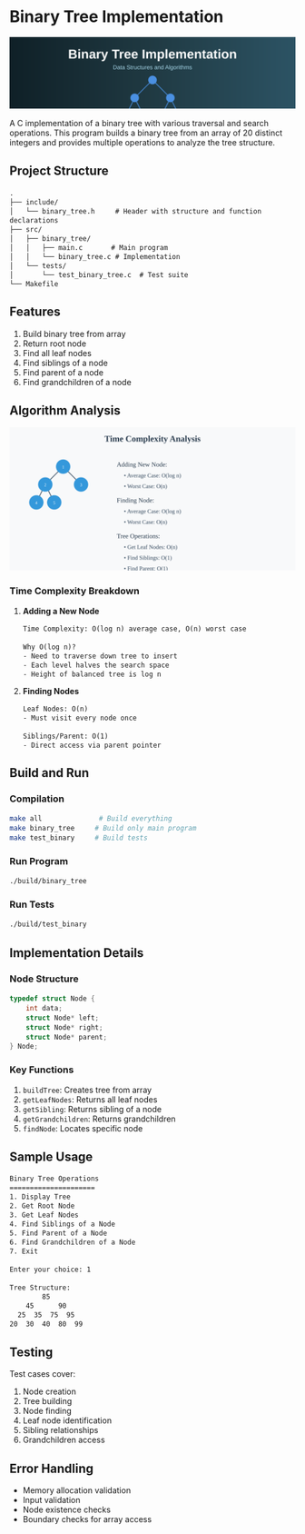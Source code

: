 # Binary Tree Implementation

![Binary Tree Implementation](images/binary-tree-header-clean.svg)

A C implementation of a binary tree with various traversal and search operations. This program builds a binary tree from an array of 20 distinct integers and provides multiple operations to analyze the tree structure.

## Project Structure
```
.
├── include/
│   └── binary_tree.h     # Header with structure and function declarations
├── src/
│   ├── binary_tree/
│   │   ├── main.c       # Main program
│   │   └── binary_tree.c # Implementation
│   └── tests/
│       └── test_binary_tree.c  # Test suite
└── Makefile
```

## Features
1. Build binary tree from array
2. Return root node
3. Find all leaf nodes
4. Find siblings of a node
5. Find parent of a node
6. Find grandchildren of a node

## Algorithm Analysis

![Algorithm Analysis](images/algorithm-analysis.svg)

### Time Complexity Breakdown

1. **Adding a New Node**
   ```
   Time Complexity: O(log n) average case, O(n) worst case
   
   Why O(log n)?
   - Need to traverse down tree to insert
   - Each level halves the search space
   - Height of balanced tree is log n
   ```

2. **Finding Nodes**
   ```
   Leaf Nodes: O(n)
   - Must visit every node once
   
   Siblings/Parent: O(1)
   - Direct access via parent pointer
   ```

## Build and Run

### Compilation
```bash
make all              # Build everything
make binary_tree     # Build only main program
make test_binary     # Build tests
```

### Run Program
```bash
./build/binary_tree
```

### Run Tests
```bash
./build/test_binary
```

## Implementation Details

### Node Structure
```c
typedef struct Node {
    int data;
    struct Node* left;
    struct Node* right;
    struct Node* parent;
} Node;
```

### Key Functions
1. `buildTree`: Creates tree from array
2. `getLeafNodes`: Returns all leaf nodes
3. `getSibling`: Returns sibling of a node
4. `getGrandchildren`: Returns grandchildren
5. `findNode`: Locates specific node

## Sample Usage
```
Binary Tree Operations
=====================
1. Display Tree
2. Get Root Node
3. Get Leaf Nodes
4. Find Siblings of a Node
5. Find Parent of a Node
6. Find Grandchildren of a Node
7. Exit

Enter your choice: 1

Tree Structure:
        85
    45      90
  25  35  75  95
20  30  40  80  99
```

## Testing
Test cases cover:
1. Node creation
2. Tree building
3. Node finding
4. Leaf node identification
5. Sibling relationships
6. Grandchildren access

## Error Handling
- Memory allocation validation
- Input validation
- Node existence checks
- Boundary checks for array access
